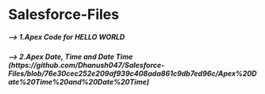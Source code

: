 # Salesforce-Files
<h5> --> 1.Apex Code for HELLO WORLD
<h5> --> 2.Apex Date, Time and Date Time (https://github.com/Dhanush047/Salesforce-Files/blob/76e30cec252e209af939c408ada861c9db7ed96c/Apex%20Date%20Time%20and%20Date%20Time)
